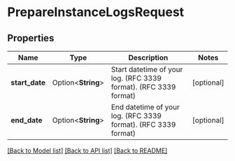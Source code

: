 # PrepareInstanceLogsRequest

## Properties

Name | Type | Description | Notes
------------ | ------------- | ------------- | -------------
**start_date** | Option<**String**> | Start datetime of your log. (RFC 3339 format). (RFC 3339 format) | [optional]
**end_date** | Option<**String**> | End datetime of your log. (RFC 3339 format). (RFC 3339 format) | [optional]

[[Back to Model list]](../README.md#documentation-for-models) [[Back to API list]](../README.md#documentation-for-api-endpoints) [[Back to README]](../README.md)


